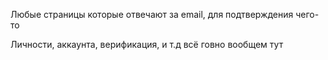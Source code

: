 Любые страницы которые отвечают за email, для подтверждения чего-то

Личности, аккаунта, верификация, и т.д всё говно вообщем тут
